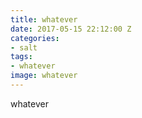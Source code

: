 ```yaml
---
title: whatever
date: 2017-05-15 22:12:00 Z
categories:
- salt
tags:
- whatever
image: whatever
---
```


whatever
